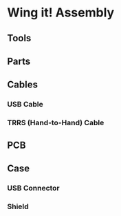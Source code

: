 # Wing it! Assembly

## Tools

## Parts

## Cables

### USB Cable

### TRRS (Hand-to-Hand) Cable

## PCB

## Case

### USB Connector

### Shield


